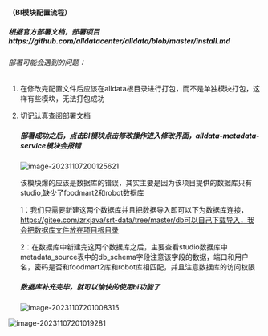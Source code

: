 #### （BI模块配置流程）

##### 根据官方部署文档，部署项目https://github.com/alldatacenter/alldata/blob/master/install.md

###### 部署可能会遇到的问题：

1. 在修改完配置文件后应该在alldata根目录进行打包，而不是单独模块打包，这样有些模块，无法打包成功

2. 切记认真查阅部署文档

   ##### 部署成功之后，点击BI模块点击修改操作进入修改界面，alldata-metadata-service模块会报错

   ![image-20231107200125621](C:\Users\36229\AppData\Roaming\Typora\typora-user-images\image-20231107200125621.png)

   

   该模块爆的应该是数据库的错误，其实主要是因为该项目提供的数据库只有studio,缺少了foodmart2和robot数据库

   1：我们只需要新建这两个数据库并且把数据导入即可以下为数据库连接，https://gitee.com/zrxjava/srt-data/tree/master/db可以自己下载导入，我会把数据库文件放在项目根目录

   2：在数据库中新建完这两个数据库之后，主要查看studio数据库中metadata_source表中的db_schema字段注意该字段的数据，端口和用户名，密码是否和foodmart2库和robot库相匹配，并且注意数据库的访问权限

   ##### 数据库补充完毕，就可以愉快的使用bi功能了

   ![image-20231107201008315](C:\Users\36229\AppData\Roaming\Typora\typora-user-images\image-20231107201008315.png)

![image-20231107201019281](C:\Users\36229\AppData\Roaming\Typora\typora-user-images\image-20231107201019281.png)